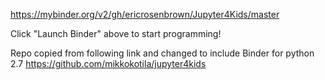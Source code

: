 https://mybinder.org/v2/gh/ericrosenbrown/Jupyter4Kids/master

Click "Launch Binder" above to start programming!

Repo copied from following link and changed to include Binder for python 2.7
https://github.com/mikkokotila/jupyter4kids
